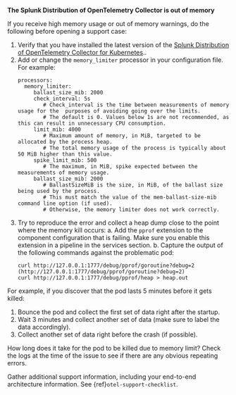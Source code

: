 **The Splunk Distribution of OpenTelemetry Collector is out of memory**

If you receive high memory usage or out of memory warnings, do the following before opening a support case:

1. Verify that you have installed the latest version of the <a class="external" href="https://github.com/signalfx/splunk-otel-collector-chart/releases" target="_blank">Splunk Distribution of OpenTelemetry Collector for Kubernetes</a>..
2. Add or change the `memory_limiter` processor in your configuration file. For example:
   ```
   processors:
     memory_limiter:
        ballast_size_mib: 2000
        check_interval: 5s
           # Check_interval is the time between measurements of memory usage for the  purposes of avoiding going over the limits. 
           # The default is 0. Values below 1s are not recommended, as this can result in unnecessary CPU consumption.
        limit_mib: 4000
           # ​​Maximum amount of memory, in MiB, targeted to be allocated by the process heap. 
           # The total memory usage of the process is typically about 50 MiB higher than this value.
        spike_limit_mib: 500
           # The maximum, in MiB, spike expected between the measurements of memory usage.
        ballast_size_mib: 2000
           # BallastSizeMiB is the size, in MiB, of the ballast size being used by the process. 
           # This must match the value of the mem-ballast-size-mib command line option (if used). 
           # Otherwise, the memory limiter does not work correctly.
   ```
3. Try to reproduce the error and collect a heap dump close to the point where the memory kill occurs:
   a. Add the `pprof` extension to the component configuration that is failing. Make sure you enable this extension in a pipeline in the services section. 
   b. Capture the output of the following commands against the problematic pod:
   ```
   curl http://127.0.0.1:1777/debug/pprof/goroutine?debug=2 (http://127.0.0.1:1777/debug/pprof/goroutine?debug=2)
   curl http://127.0.0.1:1777/debug/pprof/heap > heap.out
   ```
  
For example, if you discover that the pod lasts 5 minutes before it gets killed:

1. Bounce the pod and collect the first set of data right after the startup. 
2. Wait 3 minutes and collect another set of data (make sure to label the data accordingly). 
3. Collect another set of data right before the crash (if possible).

How long does it take for the pod to be killed due to memory limit? Check the logs at the time of the issue to see if there are any obvious repeating errors.

Gather additional support information, including your end-to-end architecture information. See {ref}`otel-support-checklist`.

